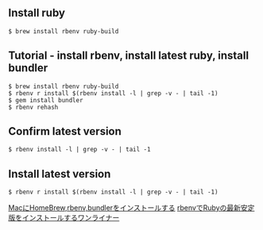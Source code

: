 ## Install ruby

```
$ brew install rbenv ruby-build
```

## Tutorial - install rbenv, install latest ruby, install bundler

```
$ brew install rbenv ruby-build
$ rbenv r install $(rbenv install -l | grep -v - | tail -1)
$ gem install bundler
$ rbenv rehash
```

## Confirm latest version

```
$ rbenv install -l | grep -v - | tail -1
```

## Install latest version

```
$ rbenv r install $(rbenv install -l | grep -v - | tail -1)
```

[MacにHomeBrew,rbenv,bundlerをインストールする](https://qiita.com/shinkuFencer/items/3679cfd966f6a61ccd1b)
[rbenvでRubyの最新安定版をインストールするワンライナー](https://mawatari.jp/archives/install-latest-stable-version-of-ruby-using-rbenv)

